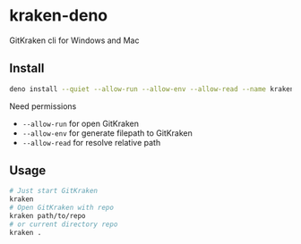 # kraken-deno

GitKraken cli for Windows and Mac

## Install

```sh
deno install --quiet --allow-run --allow-env --allow-read --name kraken https://denopkg.com/yuta0801/kraken-deno/index.ts
```

Need permissions

- `--allow-run` for open GitKraken
- `--allow-env` for generate filepath to GitKraken
- `--allow-read` for resolve relative path

## Usage

```sh
# Just start GitKraken
kraken
# Open GitKraken with repo
kraken path/to/repo
# or current directory repo
kraken .
```
